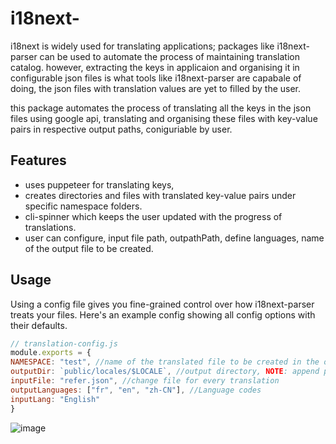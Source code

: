 # i18next- 

i18next is widely used for translating applications; packages like i18next-parser can be used to automate the process of maintaining translation catalog. however, extracting the keys in applicaion and organising it in configurable json files is what tools like i18next-parser are capabale of doing, the json files with translation values are yet to filled by the user.

this package automates the process of translating all the keys in the json files using google api, translating and organising these files with key-value pairs in respective output paths, coniguriable by user.

## Features
- uses puppeteer for translating keys, 
- creates directories and files with translated key-value pairs under specific namespace folders.
- cli-spinner which keeps the user updated with the progress of translations.
- user can configure, input file path, outpathPath, define languages, name of the output file to be created.

## Usage

Using a config file gives you fine-grained control over how i18next-parser treats your files. Here's an example config showing all config options with their defaults.

```js
// translation-config.js
module.exports = {
NAMESPACE: "test", //name of the translated file to be created in the output directory
outputDir: `public/locales/$LOCALE`, //output directory, NOTE: append path with /$LOCALE 
inputFile: "refer.json", //change file for every translation
outputLanguages: ["fr", "en", "zh-CN"], //Language codes
inputLang: "English"
}
```

![image](https://user-images.githubusercontent.com/35762394/94409408-c01edb00-0193-11eb-9fd3-712dd2252435.png)
